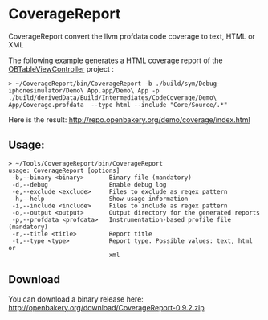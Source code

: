 # CoverageReport

CoverageReport convert the llvm profdata code coverage to text, HTML or XML


The following example generates a HTML coverage report of the [OBTableViewController](https://github.com/openbakery/OBTableViewController) project :
```
> ~/CoverageReport/bin/CoverageReport -b ./build/sym/Debug-iphonesimulator/Demo\ App.app/Demo\ App -p ./build/derivedData/Build/Intermediates/CodeCoverage/Demo\ App/Coverage.profdata  --type html --include "Core/Source/.*"
```

Here is the result: http://repo.openbakery.org/demo/coverage/index.html

## Usage:

```
> ~/Tools/CoverageReport/bin/CoverageReport
usage: CoverageReport [options]
 -b,--binary <binary>       Binary file (mandatory)
 -d,--debug                 Enable debug log
 -e,--exclude <exclude>     Files to exclude as regex pattern
 -h,--help                  Show usage information
 -i,--include <include>     Files to include as regex pattern
 -o,--output <output>       Output directory for the generated reports
 -p,--profdata <profdata>   Instrumentation-based profile file (mandatory)
 -r,--title <title>         Report title
 -t,--type <type>           Report type. Possible values: text, html or
                            xml
```

## Download

You can download a binary release here: http://openbakery.org/download/CoverageReport-0.9.2.zip